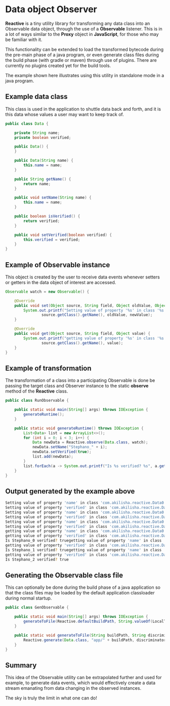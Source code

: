 # Data object Observer

__Reactive__ is a tiny utility library for transforming any data class into an Observable data object, through the use of a __Observable__ listener. This is in a lot of ways similar to the __Proxy__ object in __JavaScript__, for those who may be familiar with it.

This functionality can be extended to load the transformed bytecode during the pre-main phase of a java program, or even generate class files during the build phase (with gradle or maven) through use of plugins. There are currently no plugins created yet for the build tools.

The example shown here illustrates using this utility in standalone mode in a java program.

## Example data class

This class is used in the application to shuttle data back and forth, and it is this data whose values a user may want to keep track of.

```java
public class Data {

    private String name;
    private boolean verified;

    public Data() {
    }

    public Data(String name) {
        this.name = name;
    }

    public String getName() {
        return name;
    }

    public void setName(String name) {
        this.name = name;
    }

    public boolean isVerified() {
        return verified;
    }

    public void setVerified(boolean verified) {
        this.verified = verified;
    }
}
```

## Example of Observable instance

This object is created by the user to receive data events whenever setters or getters in the data object of interest are accessed.

```java
Observable watch = new Observable() {

    @Override
    public void set(Object source, String field, Object oldValue, Object newValue) {
        System.out.printf("Setting value of property '%s' in class '%s' from %s to %s\n", field,
                source.getClass().getName(), oldValue, newValue);
    }

    @Override
    public void get(Object source, String field, Object value) {
        System.out.printf("getting value of property '%s' in class '%s' with value %s\n", field,
                source.getClass().getName(), value);
    }
}
```

## Example of transformation 

The transformation of a class into a participating Observable is done be passing the target class and Observer instance to the static __observe__ method of the __Reactive__ class.

```java
public class RunObservable {

    public static void main(String[] args) throws IOException {
        generateRuntime();
    }

    public static void generateRuntime() throws IOException {
        List<Data> list = new ArrayList<>();
        for (int i = 0; i < 3; i++) {
            Data newData = Reactive.observe(Data.class, watch);
            newData.setName("Stephano_" + i);
            newData.setVerified(true);
            list.add(newData);
        }
        list.forEach(a -> System.out.printf("Is %s verified? %s", a.getName(), a.isVerified()));
    }
}
```

## Output generated by the example above

```bash
Setting value of property 'name' in class 'com.akilisha.reactive.Data0' from null to Stephano_0
Setting value of property 'verified' in class 'com.akilisha.reactive.Data0' from false to true
Setting value of property 'name' in class 'com.akilisha.reactive.Data0' from null to Stephano_1
Setting value of property 'verified' in class 'com.akilisha.reactive.Data0' from false to true
Setting value of property 'name' in class 'com.akilisha.reactive.Data0' from null to Stephano_2
Setting value of property 'verified' in class 'com.akilisha.reactive.Data0' from false to true
getting value of property 'name' in class 'com.akilisha.reactive.Data0' with value Stephano_0
getting value of property 'verified' in class 'com.akilisha.reactive.Data0' with value true
Is Stephano_0 verified? truegetting value of property 'name' in class 'com.akilisha.reactive.Data0' with value Stephano_1
getting value of property 'verified' in class 'com.akilisha.reactive.Data0' with value true
Is Stephano_1 verified? truegetting value of property 'name' in class 'com.akilisha.reactive.Data0' with value Stephano_2
getting value of property 'verified' in class 'com.akilisha.reactive.Data0' with value true
Is Stephano_2 verified? true
```

## Generating the Observable class file

This can optionally be done during the build phase of a java application so that the class files may be loaded by the default application classloader during normal startup.

```java
public class GenObservable {

    public static void main(String[] args) throws IOException {
        generateToFile(Reactive.defaultBuildPath, String.valueOf(LocalTime.now().getSecond()));
    }

    public static void generateToFile(String buildPath, String discriminator) {
        Reactive.generate(Data.class, "app/" + buildPath, discriminator);
    }
}
```

## Summary 

This idea of the Observable utility can be extrapolated further and used for example, to generate data events, which would effectively create a data stream emanating from data changing in the observed instances.

The sky is truly the limit in what one can do!